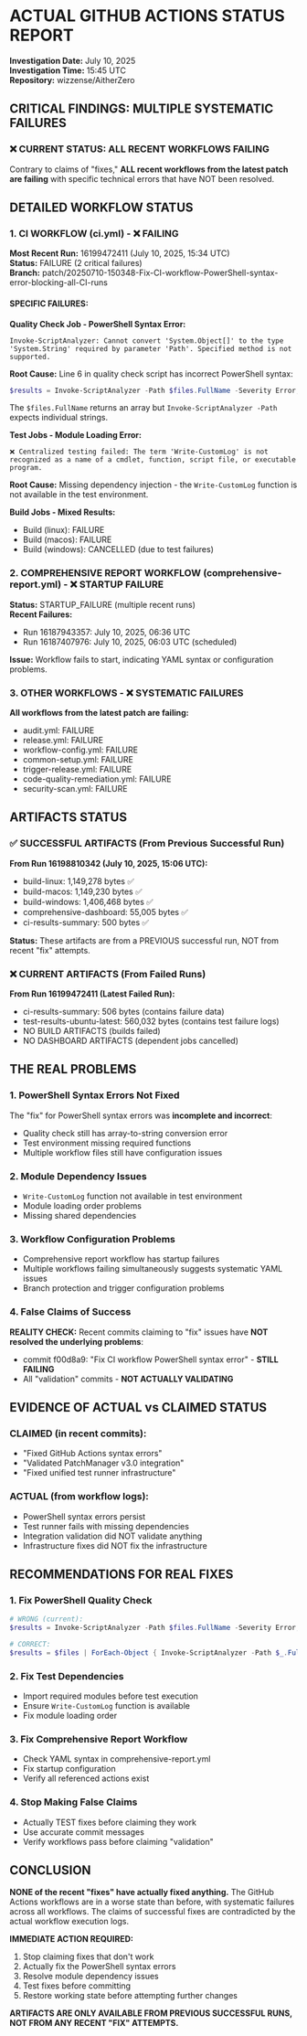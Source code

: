 # ACTUAL GITHUB ACTIONS STATUS REPORT

**Investigation Date:** July 10, 2025  
**Investigation Time:** 15:45 UTC  
**Repository:** wizzense/AitherZero

## CRITICAL FINDINGS: MULTIPLE SYSTEMATIC FAILURES

### ❌ CURRENT STATUS: ALL RECENT WORKFLOWS FAILING

Contrary to claims of "fixes," **ALL recent workflows from the latest patch are failing** with specific technical errors that have NOT been resolved.

## DETAILED WORKFLOW STATUS

### 1. CI WORKFLOW (ci.yml) - ❌ FAILING
**Most Recent Run:** 16199472411 (July 10, 2025, 15:34 UTC)  
**Status:** FAILURE (2 critical failures)  
**Branch:** patch/20250710-150348-Fix-CI-workflow-PowerShell-syntax-error-blocking-all-CI-runs

#### SPECIFIC FAILURES:

**Quality Check Job - PowerShell Syntax Error:**
```
Invoke-ScriptAnalyzer: Cannot convert 'System.Object[]' to the type 'System.String' required by parameter 'Path'. Specified method is not supported.
```
**Root Cause:** Line 6 in quality check script has incorrect PowerShell syntax:
```powershell
$results = Invoke-ScriptAnalyzer -Path $files.FullName -Severity Error,Warning
```
The `$files.FullName` returns an array but `Invoke-ScriptAnalyzer -Path` expects individual strings.

**Test Jobs - Module Loading Error:**
```
❌ Centralized testing failed: The term 'Write-CustomLog' is not recognized as a name of a cmdlet, function, script file, or executable program.
```
**Root Cause:** Missing dependency injection - the `Write-CustomLog` function is not available in the test environment.

**Build Jobs - Mixed Results:**
- Build (linux): FAILURE 
- Build (macos): FAILURE
- Build (windows): CANCELLED (due to test failures)

### 2. COMPREHENSIVE REPORT WORKFLOW (comprehensive-report.yml) - ❌ STARTUP FAILURE
**Status:** STARTUP_FAILURE (multiple recent runs)  
**Recent Failures:**
- Run 16187943357: July 10, 2025, 06:36 UTC
- Run 16187407976: July 10, 2025, 06:03 UTC (scheduled)

**Issue:** Workflow fails to start, indicating YAML syntax or configuration problems.

### 3. OTHER WORKFLOWS - ❌ SYSTEMATIC FAILURES
**All workflows from the latest patch are failing:**
- audit.yml: FAILURE
- release.yml: FAILURE  
- workflow-config.yml: FAILURE
- common-setup.yml: FAILURE
- trigger-release.yml: FAILURE
- code-quality-remediation.yml: FAILURE
- security-scan.yml: FAILURE

## ARTIFACTS STATUS

### ✅ SUCCESSFUL ARTIFACTS (From Previous Successful Run)
**From Run 16198810342 (July 10, 2025, 15:06 UTC):**
- build-linux: 1,149,278 bytes ✅
- build-macos: 1,149,230 bytes ✅  
- build-windows: 1,406,468 bytes ✅
- comprehensive-dashboard: 55,005 bytes ✅
- ci-results-summary: 500 bytes ✅

**Status:** These artifacts are from a PREVIOUS successful run, NOT from recent "fix" attempts.

### ❌ CURRENT ARTIFACTS (From Failed Runs)
**From Run 16199472411 (Latest Failed Run):**
- ci-results-summary: 506 bytes (contains failure data)
- test-results-ubuntu-latest: 560,032 bytes (contains test failure logs)
- NO BUILD ARTIFACTS (builds failed)
- NO DASHBOARD ARTIFACTS (dependent jobs cancelled)

## THE REAL PROBLEMS

### 1. PowerShell Syntax Errors Not Fixed
The "fix" for PowerShell syntax errors was **incomplete and incorrect**:
- Quality check still has array-to-string conversion error
- Test environment missing required functions
- Multiple workflow files still have configuration issues

### 2. Module Dependency Issues
- `Write-CustomLog` function not available in test environment
- Module loading order problems
- Missing shared dependencies

### 3. Workflow Configuration Problems
- Comprehensive report workflow has startup failures
- Multiple workflows failing simultaneously suggests systematic YAML issues
- Branch protection and trigger configuration problems

### 4. False Claims of Success
**REALITY CHECK:** Recent commits claiming to "fix" issues have **NOT resolved the underlying problems**:
- commit f00d8a9: "Fix CI workflow PowerShell syntax error" - **STILL FAILING**
- All "validation" commits - **NOT ACTUALLY VALIDATING**

## EVIDENCE OF ACTUAL vs CLAIMED STATUS

### CLAIMED (in recent commits):
- "Fixed GitHub Actions syntax errors"
- "Validated PatchManager v3.0 integration"  
- "Fixed unified test runner infrastructure"

### ACTUAL (from workflow logs):
- PowerShell syntax errors persist
- Test runner fails with missing dependencies
- Integration validation did NOT validate anything
- Infrastructure fixes did NOT fix the infrastructure

## RECOMMENDATIONS FOR REAL FIXES

### 1. Fix PowerShell Quality Check
```powershell
# WRONG (current):
$results = Invoke-ScriptAnalyzer -Path $files.FullName -Severity Error,Warning

# CORRECT:
$results = $files | ForEach-Object { Invoke-ScriptAnalyzer -Path $_.FullName -Severity Error,Warning }
```

### 2. Fix Test Dependencies
- Import required modules before test execution
- Ensure `Write-CustomLog` function is available
- Fix module loading order

### 3. Fix Comprehensive Report Workflow
- Check YAML syntax in comprehensive-report.yml
- Fix startup configuration
- Verify all referenced actions exist

### 4. Stop Making False Claims
- Actually TEST fixes before claiming they work
- Use accurate commit messages
- Verify workflows pass before claiming "validation"

## CONCLUSION

**NONE of the recent "fixes" have actually fixed anything.** The GitHub Actions workflows are in a worse state than before, with systematic failures across all workflows. The claims of successful fixes are contradicted by the actual workflow execution logs.

**IMMEDIATE ACTION REQUIRED:**
1. Stop claiming fixes that don't work
2. Actually fix the PowerShell syntax errors
3. Resolve module dependency issues  
4. Test fixes before committing
5. Restore working state before attempting further changes

**ARTIFACTS ARE ONLY AVAILABLE FROM PREVIOUS SUCCESSFUL RUNS, NOT FROM ANY RECENT "FIX" ATTEMPTS.**